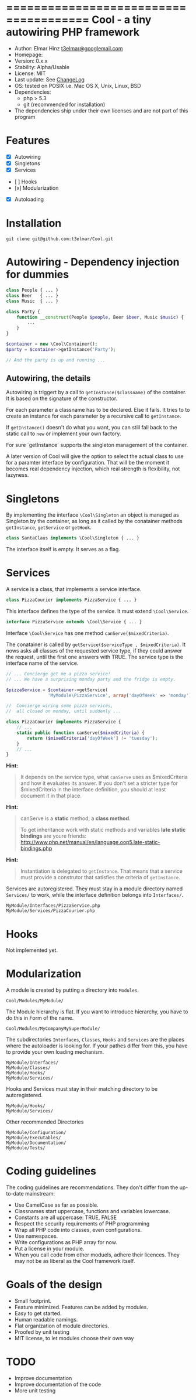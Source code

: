 ======================================
Cool - a tiny autowiring PHP framework
======================================

 * Author: Elmar Hinz <t3elmar@googlemail.com>
 * Homepage: 
 * Version: 0.x.x
 * Stability: Alpha/Usable
 * License: MIT
 * Last update: See [ChangeLog](https://github.com/t3elmar/Cool/blob/master/ChangeLog)
 * OS: tested on POSIX i.e. Mac OS X, Unix, Linux, BSD
 * Dependencies: 
   * php > 5.3
   * git (recommended for installation)
 * The dependencies ship under their own licenses and are not part of this program
	
Features
========

- [x] Autowiring
- [x] Singletons
- [x] Services
- [ ] Hooks
- [x] Modularization
- [x] Autoloading

Installation
============

	git clone git@github.com:t3elmar/Cool.git

Autowiring - Dependency injection for dummies
=============================================

```php
class People { ... }
class Beer   { ... }
class Music  { ... } 

class Party {
	function __construct(People $people, Beer $beer, Music $music) {
		...
	}
}

$container = new \Cool\Container();
$party = $container->getInstance('Party');

// And the party is up and running ...
```

Autowiring, the details
-----------------------

Autowiring is triggert by a call to `getInstance($classname)` 
of the container.  It is based on the signature of the constructor. 

For each parameter a classname has to be declared. Else it fails.
It tries to to create an instance for each parameter 
by a recursive call to `getInstance`.

If `getInstance()` doesn't do what you want, you can still fall back
to the static call to `new` or implement your own factory.

For sure ´getInstance´ supports the singleton management of the container.

A later version of Cool will give the option to select the actual class
to use for a paramter interface by configuration. That will be the moment
it becomes real dependency injection, which real strength is flexibility, 
not lazyness. 

Singletons
==========

By implementing the interface `\Cool\Singleton` an object is managed as 
Singleton by the container, as long as it called by the conatainer
methods `getInstance`, `getService` or `getHook`.

```php
class SantaClaus implements \Cool\Singleton { ... }
```

The interface itself is empty. It serves as a flag.

Services
========

A service is a class, that implements a service interface.

```php
class PizzaCourier implements PizzaService { ... }
```

This interface defines the type of the service. 
It must extend `\Cool\Service`.

```php
interface PizzaService extends \Cool\Service { ... }
```

Interface `\Cool\Service` has one method `canServe($mixedCriteria)`. 

The conatainer is called by `getService($serviceType , $mixedCriteria)`.
It nows asks all classes of the requested service type, if they could
answer the request, until the first one answers with TRUE. The
service type is the interface name of the service.

```php
// ... Concierge get me a pizza service! 
// ... We have a surprising monday party and the fridge is empty.

$pizzaService = $container->getService(
				'MyModule\PizzaService', array('dayOfWeek' => 'monday'));

//  Concierge wiring some pizza services, 
//  all closed on monday, until suddenly ...

class PizzaCourier implements PizzaService {  
	// ...
	static public function canServe($mixedCriteria) { 
		return ($mixedCriteria['dayOfWeek'] != 'tuesday');
	}
	// ...
}
```

**Hint:**

> It depends on the service type, what `canServe` uses as $mixedCriteria 
> and how it evaluates its answer. If you don't set a stricter type for
> $mixedCriteria in the interface definition,  you should at least 
> document it in that place.

**Hint:**

> canServe is a **static** method, a **class method**.
>
> To get inheritance work with static methods and variables
> **late static bindings** are youre friends:
> http://www.php.net/manual/en/language.oop5.late-static-bindings.php

**Hint:**

> Instantiation is delegated to `getInstance`. That means that a service 
> must provide a construtor that satisfies the criteria of `getInstance`.

Services are autoregistered. They must stay in a module directory
named `Services/` to work, while the interface definition belongs 
into `Interfaces/`.

	MyModule/Interfaces/PizzaService.php
	MyModule/Services/PizzaCourier.php

Hooks
=====

Not implemented yet.

Modularization
==============

A module is created by putting a directory into `Modules`.

	Cool/Modules/MyModule/

The Module hierarchy is flat. If you want to introduce hierarchy,
you have to do this in Form of the name. 

	Cool/Modules/MyCompanyMySuperModule/

The subdirectories `Interfaces`, `Classes`, `Hooks` and `Services`
are the places where the autoloader is looking for. If your pathes
differ from this, you have to provide your own loading mechanism.

	MyModule/Interfaces/
	MyModule/Classes/
	MyModule/Hooks/
	MyModule/Services/

Hooks and Services must stay in their matching directory to 
be autoregistered.

	MyModule/Hooks/
	MyModule/Services/

Other recommended Directories

	MyModule/Configuration/
	MyModule/Executables/
	MyModule/Documentation/
	MyModule/Tests/


Coding guidelines
=================

The coding guidelines are recommendations. They don't differ from
the up-to-date mainstream:

* Use CamelCase as far as possible.
* Classnames start uppercase, functions and variables lowercase.
* Constants are all uppercase: TRUE, FALSE 
* Respect the security requirements of PHP programming
* Wrap all PHP code into classes, even configurations.
* Use namespaces.
* Write configurations as PHP array for now.
* Put a license in your module.
* When you call code from other moduels, adhere their licences.
  They may not be as liberal as the Cool framework itself.


Goals of the design
===================

* Small footprint.
* Feature minimized. Features can be added by modules.
* Easy to get started.
* Human readable namings.
* Flat organization of module directories.
* Proofed by unit testing 
* MIT license, to let modules choose their own way 

TODO
====

* Improve documentation
* Improve documentation of the code
* More unit testing

